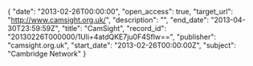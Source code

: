 {
  "date": "2013-02-26T00:00:00", 
  "open_access": true, 
  "target_url": "http://www.camsight.org.uk/", 
  "description": "", 
  "end_date": "2013-04-30T23:59:59Z", 
  "title": "CamSight", 
  "record_id": "20130226T000000/1Uli+4atdQKE7ju0F4Sflw==", 
  "publisher": "camsight.org.uk", 
  "start_date": "2013-02-26T00:00:00Z", 
  "subject": "Cambridge Network"
}

